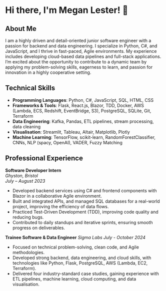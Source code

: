 # Hi there, I'm Megan Lester! 👋

## About Me
I am a highly driven and detail-oriented junior software engineer with a passion for backend and data engineering. I specialize in Python, C#, and JavaScript, and I thrive in fast-paced, Agile environments. My experience includes developing cloud-based data pipelines and full-stack applications. I’m excited about the opportunity to contribute to a dynamic team by applying my problem-solving skills, eagerness to learn, and passion for innovation in a highly cooperative setting.

## Technical Skills

- **Programming Languages**: Python, C#, JavaScript, SQL, HTML, CSS  
- **Frameworks & Tools**: Flask, React.js, Blazor, TDD, Docker, AWS (Lambda, ECS, Redshift, EventBridge, S3), PostgreSQL, SQLite, Git, Terraform  
- **Data Engineering**: Kafka, Pandas, ETL pipelines, stream processing, data cleaning  
- **Visualisation**: Streamlit, Tableau, Altair, Matplotlib, Plotly  
- **Machine Learning**: TensorFlow, scikit-learn, RandomForestClassifier, CNNs, NLP (spacy, OpenAI), VADER, Fuzzy Matching  


## Professional Experience

**Software Developer Intern**  
*Ghyston, Bristol*  
*July – August 2023*  
- Developed backend services using C# and frontend components with Blazor in a collaborative Agile environment.
- Built and integrated APIs, and managed SQL databases for a real-world project, improving the efficiency of data flows.
- Practiced Test-Driven Development (TDD), improving code quality and reducing bugs.
- Contributed to daily standups and iterative sprints, ensuring smooth progress on deliverables.


**Trainee Software & Data Engineer** 
*Sigma Labs*
*July - October 2024*  
- Focused on technical problem-solving, clean code, and Agile methodologies.
- Developed strong backend, data engineering, and cloud skills, with technologies like Python, Flask, PostgreSQL, AWS (Lambda, EC2, Terraform).
- Delivered four industry-standard case studies, gaining experience with ETL pipelines, machine learning, cloud computing, and data visualisation.


